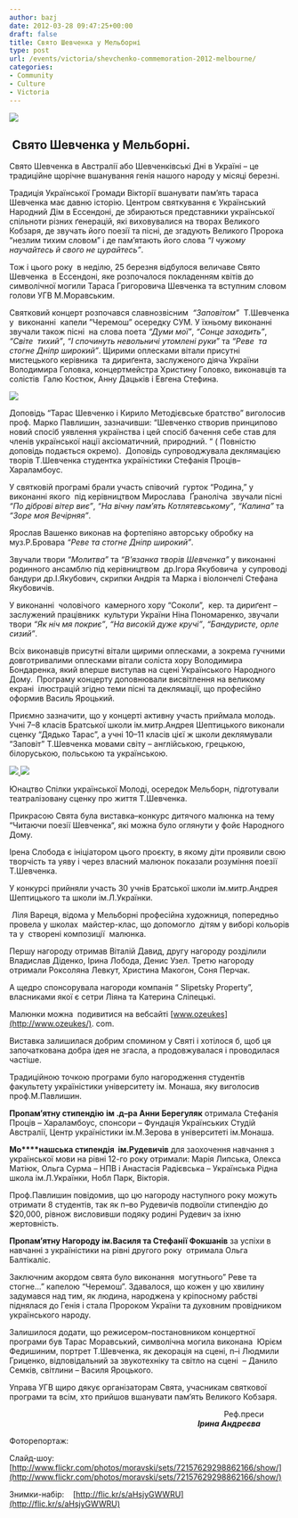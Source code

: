 ```yaml
---
author: bazj
date: 2012-03-28 09:47:25+00:00
draft: false
title: Свято Шевченка у Мельборні
type: post
url: /events/victoria/shevchenko-commemoration-2012-melbourne/
categories:
- Community
- Culture
- Victoria
---
```


[![](http://www.ozeukes.com/wp-content/uploads/2012/03/6867629342_195ffa8730_q3.jpg)
](http://www.ozeukes.com/wp-content/uploads/2012/03/6867629342_195ffa8730_q3.jpg)


##  **Свято Шевченка у Мельборні.**


Свято Шевченка в Австралії або Шевченківські Дні в Україні – це традиційне щорічне вшанування генія нашого народу у місяці березні.

Традиція Української Громади Вікторії вшанувати пам’ять тараса Шевченка має давню історію. Центром святкування є Український Народний Дім в Ессендоні, де збираються представники української спільноти різних ґенерацій, які виховувалися на творах Великого Кобзаря, де звучать його поезії та пісні, де згадують Великого Пророка “незлим тихим словом” і де пам’ятають його слова _“І чужому научайтесь й свого не цурайтесь”_.  

Тож і цього року  в неділю, 25 березня відбулося величавe Свято Шевченка  в Ессендоні, яке розпочалося покладенням квітів до символічної могили Тараса Григоровича Шевченка та вступним словом голови УГВ М.Моравським.   

Святковий концерт розпочався славнозвісним  _“Заповітом”_  Т.Шевченка у  виконанні  капели ”Черемош” осередку СУМ. У їхньому виконанні звучали також пісні  на слова поета _“Думи мої”_, _“Сонце заходить”_, _“Світе  тихий”_, _“І спочинуть невольничі утомлені руки”_ та _“Реве  та стогне Дніпр широкий”_. Щирими оплесками вітали присутні мистецького керівника  та дириґента, заслуженого діяча України Володимира Головка, концертмейстра Христину Головко, виконавців та солістiв  Галю Костюк, Анну Дацьків і Евгена Стефина. 

[![](http://www.ozeukes.com/wp-content/uploads/2012/03/7013753293_3fc8974624_z5.jpg)
](http://www.ozeukes.com/wp-content/uploads/2012/03/7013753293_3fc8974624_z5.jpg)

Доповідь “Тарас Шевченко і Кирило Методієвське братство” виголосив проф. Марко Павлишин, зазначивши: “Шевченко створив принципово новий спосіб уявлення українства і цей спосіб бачення себе став для членів української нації аксіоматичний, природний. “ ( Повністю доповідь подається окремо).  Доповідь супроводжувала деклямацією творів Т.Шевченка студентка україністики Стефанія Проців–Хараламбоус.

У святковій програмі брали участь співочий  гурток “Родина,” у виконанні якого  під керівництвом Мирослава  Ґраноліча  звучали пісні _“По діброві вітер виє”_, _“На вічну пам’ять Котлятевському”_, _“Калина”_ та _“Зоре моя Вечірняя”_. 

Ярослав Вашенко виконав на фортепіяно авторську обробку на муз.Р.Бровара _“Реве та стогне Дніпр широкий”_. 

Звучали твори _“Молитва”_ та _“В’язанка творів Шевченка”_ у виконанні родинного ансамблю під керівництвом  др.Ігора Якубовича  у супроводі бандури др.І.Якубович, скрипки Андрія та Марка і віолончелі Стефана Якубовичів.

У виконанні  чоловічого  камерного хору “Соколи”,  кер. та дириґент – заслужений працівникк  культури України Ніна Пономаренко, звучали твори _“Як ніч мя покриє”_, _“На високій дуже кручі”_, _“Бандуристе, орле сизий”_.

Всіх виконавців присутні вітали щирими оплесками, а зокрема гучними довготривалими оплесками вітали соліста хору Володимира Бондаренка, який вперше виступав на сцені Українського Народного Дому.  Програму концерту доповнювали висвітлення на великому екрані  ілюстрацій згідно теми пісні та деклямації, що професійно оформив Василь Яроцький.

Приємно зазначити, що у концерті активну участь приймала молодь. Учні 7–8 класів Братської школи ім.митр.Андрея Шептицького виконали сценку “Дядько Тарас”, а учні 10–11 класів цієї ж школи деклямували “Заповіт” Т.Шевченка мовами світу – англійською, грецькою, білоруською, польською та українською.

[![](http://www.ozeukes.com/wp-content/uploads/2012/03/6867668212_ec46ca7230.jpg)
](http://www.ozeukes.com/wp-content/uploads/2012/03/6867668212_ec46ca7230.jpg)[![](http://www.ozeukes.com/wp-content/uploads/2012/03/7013808587_c4aa35cece.jpg)
](http://www.ozeukes.com/wp-content/uploads/2012/03/7013808587_c4aa35cece.jpg)

Юнацтво Спілки української Молоді, осередок Мельборн, підготували театралізовану сценку про життя Т.Шевченка.

Прикрасою Свята була виставка–конкурс дитячого малюнка на тему “Читаючи поезії Шевченка“, які можна було оглянути у фойє Народного Дому.

Ірена Слобода є ініціатором цього проєкту, в якому діти проявили свою творчість та уяву і через власний малюнок показали розуміння поезії Т.Шевченка. 

У конкурсі прийняли участь 30 учнів Братської школи ім.митр.Андрея Шептицького та школи ім.Л.Українки. 

 Ліля Вареця, відома у Мельборні професійна художниця, попередньо провела у школах  майстер-клас, що допомогло  дітям у виборі кольорів та у  створені композиції  малюнка.

Першу нагороду отримав Віталій Давид, другу нагороду розділили Владислав Діденко, Ірина Лобода, Денис Узел. Третю нагороду отримали Роксоляна Левкут, Христина Макогон, Соня Перчак.

А щедро спонсорувала нагороди компанія “ Slipetsky Property”, власниками якої є сетри Ліяна та Катерина Сліпецькі.

Малюнки можна  подивитися на вебсайті [www.ozeukes](http://www.ozeukes/). com.

Виставка залишилася добрим спомином у Святі і хотілося б, щоб ця започаткована добра ідея не згасла, а продовжувалася і проводилася частіше.

Традиційною точкою програми було нагородження студентів факультету україністики університету ім. Монаша, яку виголосив проф.М.Павлишин.

**Пропам’ятну стипендію** **ім .д–ра Анни Берегуляк** отримала Стефанія Проців – Хараламбоус, спонсори – Фундація Українських Студій Австралії, Центр україністики ім.М.Зерова в університеті ім.Монаша.

**Mo****нашська стипендія  ім.Рудевичів** для заохочення навчання з української мови на рівні 12-го року отримали: Марія Липська, Олекса Матіюк, Ольга Сурма – НПВ і Анастасія Радієвська – Українська Рідна школа ім.Л.Українки, Нобл Парк, Вікторія.

Проф.Павлишин повідомив, що цю нагороду наступного року можуть отримати 8 студентів, так як п–во Рудевичів подвоїли стипендію до $20,000, рівнож висловивши подяку родині Рудевич за іхню жертовність. 

**Пропам’ятну Нагороду ім.Василя та Стефанії Фокшанів** за успіхи в навчанні з україністики на рівні другого року  отримала Ольга Балтікаліс. 

Заключним акордом свята було виконання  могутнього” Реве та стогне...” капелою “Черемош”. Здавалося, що кожен у цю хвилину задумався над тим, як людина, народжена у кріпосному рабстві піднялася до Генія і стала Пророком України та духовним провідником українського народу.  

Залишилося додати, що режисером–постановником концертної програми був Тарас Моравський, символічна могила виконана  Юрієм Федишиним, портрет Т.Шевченка, як декорація на сцені, п–і Людмили Гриценко, відповідальний за звукотехніку та світло на сцені  – Данило Семків, світлини – Василя Яроцького.

Управа УГВ щиро дякує організаторам Свята, учасникам святкової програми та всім, хто прийшов вшанувати пам’ять Великого Кобзаря. 


                                                                                                  Реф.преси
                                                                                      **_Ірина Андреєва_**


Фоторепортаж:

Слайд-шоу:   [http://www.flickr.com/photos/moravski/sets/72157629298862166/show/](http://www.flickr.com/photos/moravski/sets/72157629298862166/show/)

Знимки-набір:    [http://flic.kr/s/aHsjyGWWRU](http://flic.kr/s/aHsjyGWWRU)

 
